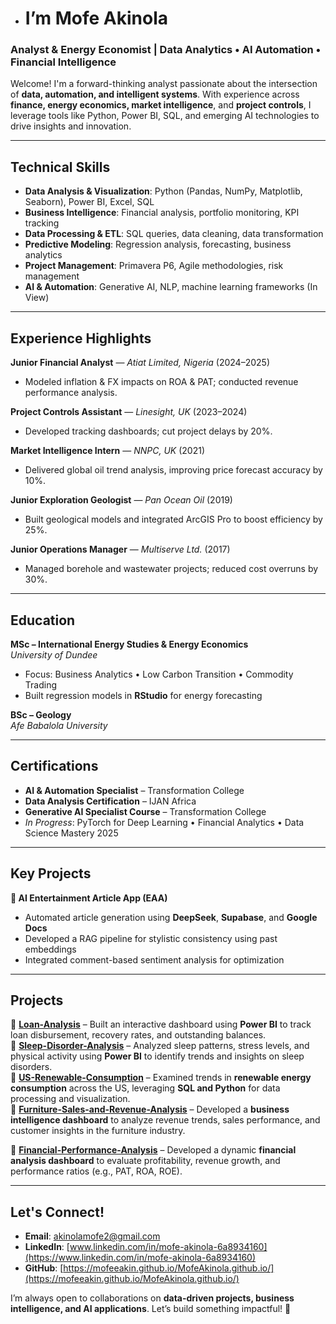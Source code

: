 - # I’m Mofe Akinola

### Analyst & Energy Economist | Data Analytics • AI Automation • Financial Intelligence  

Welcome! I'm a forward-thinking analyst passionate about the intersection of **data, automation, and intelligent systems**. With experience across **finance, energy economics, market intelligence**, and **project controls**, I leverage tools like Python, Power BI, SQL, and emerging AI technologies to drive insights and innovation.

---
## Technical Skills  
- **Data Analysis & Visualization**: Python (Pandas, NumPy, Matplotlib, Seaborn), Power BI, Excel, SQL  
- **Business Intelligence**: Financial analysis, portfolio monitoring, KPI tracking  
- **Data Processing & ETL**: SQL queries, data cleaning, data transformation  
- **Predictive Modeling**: Regression analysis, forecasting, business analytics  
- **Project Management**: Primavera P6, Agile methodologies, risk management  
- **AI & Automation**: Generative AI, NLP, machine learning frameworks (In View)
---

## Experience Highlights

**Junior Financial Analyst** — *Atiat Limited, Nigeria* (2024–2025)  
- Modeled inflation & FX impacts on ROA & PAT; conducted revenue performance analysis.  

**Project Controls Assistant** — *Linesight, UK* (2023–2024)  
- Developed tracking dashboards; cut project delays by 20%.  

**Market Intelligence Intern** — *NNPC, UK* (2021)  
- Delivered global oil trend analysis, improving price forecast accuracy by 10%.  

**Junior Exploration Geologist** — *Pan Ocean Oil* (2019)  
- Built geological models and integrated ArcGIS Pro to boost efficiency by 25%.  

**Junior Operations Manager** — *Multiserve Ltd.* (2017)  
- Managed borehole and wastewater projects; reduced cost overruns by 30%.  

---

##  Education

**MSc – International Energy Studies & Energy Economics**  
*University of Dundee*  
- Focus: Business Analytics • Low Carbon Transition • Commodity Trading  
- Built regression models in **RStudio** for energy forecasting  

**BSc – Geology**  
*Afe Babalola University*  

---

##  Certifications  

- **AI & Automation Specialist** – Transformation College  
- **Data Analysis Certification** – IJAN Africa  
- **Generative AI Specialist Course** – Transformation College  
- *In Progress*: PyTorch for Deep Learning • Financial Analytics • Data Science Mastery 2025  

---

##  Key Projects  

**🔹 AI Entertainment Article App (EAA)**  
- Automated article generation using **DeepSeek**, **Supabase**, and **Google Docs**  
- Developed a RAG pipeline for stylistic consistency using past embeddings  
- Integrated comment-based sentiment analysis for optimization
  
---

## Projects  

🔹 **[Loan-Analysis](#)** – Built an interactive dashboard using **Power BI** to track loan disbursement, recovery rates, and outstanding balances.  
🔹 **[Sleep-Disorder-Analysis](#)** – Analyzed sleep patterns, stress levels, and physical activity using **Power BI** to identify trends and insights on sleep disorders.  
🔹 **[US-Renewable-Consumption](#)** – Examined trends in **renewable energy consumption** across the US, leveraging **SQL and Python** for data processing and visualization.  
🔹 **[Furniture-Sales-and-Revenue-Analysis](#)** – Developed a **business intelligence dashboard** to analyze revenue trends, sales performance, and customer insights in the furniture industry.

🔹 **[Financial-Performance-Analysis](#)** – Developed a dynamic **financial analysis dashboard** to evaluate profitability, revenue growth, and performance ratios (e.g., PAT, ROA, ROE).
 
---

## Let's Connect!  

- **Email**: [akinolamofe2@gmail.com](mailto:akinolamofe2@gmail.com)  
- **LinkedIn**: [www.linkedin.com/in/mofe-akinola-6a8934160](https://www.linkedin.com/in/mofe-akinola-6a8934160)
- **GitHub**: [https://mofeeakin.github.io/MofeAkinola.github.io/](https://mofeeakin.github.io/MofeAkinola.github.io/)

I’m always open to collaborations on **data-driven projects, business intelligence, and AI applications**. Let’s build something impactful! 🚀  
